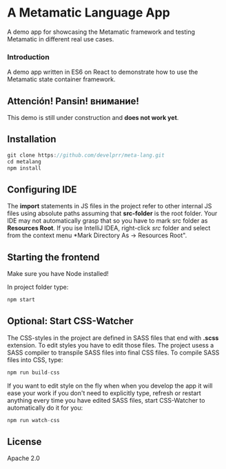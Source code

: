 # A Metamatic Language App
A demo app for showcasing the Metamatic framework and testing Metamatic in different real use cases.

### Introduction

A demo app written in ES6 on React to demonstrate how to use the Metamatic state container framework. 

## Attención! Pansin! внимание!

This demo is still under construction and **does not work yet**. 

## Installation

```js
git clone https://github.com/develprr/meta-lang.git
cd metalang
npm install
```

## Configuring IDE

The **import** statements in JS files in the project refer to other internal JS files using absolute paths assuming that **src-folder** 
is the root folder. Your IDE may not automatically grasp that so you have to mark src folder as **Resources Root**. If you ise IntelliJ IDEA, 
right-click *src* folder and select from the context menu *Mark Directory As -> Resources Root".

## Starting the frontend

Make sure you have Node installed!

In project folder type:

```js
npm start
```

## Optional: Start CSS-Watcher

The CSS-styles in the project are defined in SASS files that end with **.scss** extension. To edit styles you have to edit those files.
The project usess a SASS compiler to transpile SASS files into final CSS files. To compile SASS files into CSS, type:

```js
npm run build-css
```

If you want to edit style on the fly when when you develop the app it will ease your work if you don't need to explicitly type,
refresh or restart anything every time you have edited SASS files, start CSS-Watcher to automatically do it for you:

```js
npm run watch-css
```
    
## License

Apache 2.0
